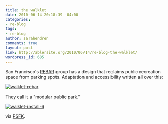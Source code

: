 ```yaml
---
title: the walklet
date: 2010-06-14 20:18:39 -04:00
categories:
- re-blog
tags:
- re-blog
author: sarahendren
comments: true
layout: post
link: http://ablersite.org/2010/06/14/re-blog-the-walklet/
wordpress_id: 685
---
```


San Francisco's [REBAR](http://www.rebargroup.org/projects/walklet/) group has a design that reclaims public recreation space from parking spots. Adaptation and accessibility written all over this:

[![walklet-rebar](http://ablersite.files.wordpress.com/2010/06/walklet-rebar.jpg)](http://ablersite.files.wordpress.com/2010/06/walklet-rebar.jpg)

They call it a "modular public park."

[![walklet-install-6](http://ablersite.files.wordpress.com/2010/06/walklet-install-6.jpg)](http://ablersite.files.wordpress.com/2010/06/walklet-install-6.jpg)

via [PSFK](http://www.psfk.com/2010/05/walklet-creates-public-spaces-from-excess-roadways.html).
